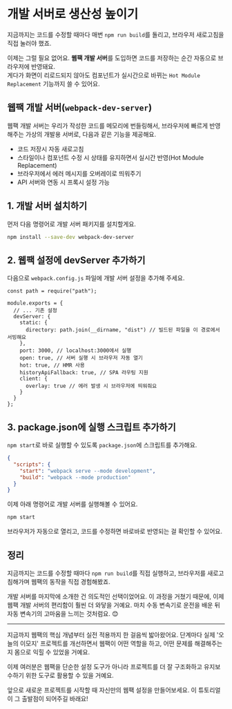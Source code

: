 # 개발 서버로 생산성 높이기

지금까지는 코드를 수정할 때마다 매번 `npm run build`를 돌리고, 브라우저 새로고침을 직접 눌러야 했죠.

이제는 그럴 필요 없어요. **웹팩 개발 서버**를 도입하면 코드를 저장하는 순간 자동으로 브라우저에 반영돼요.  
게다가 화면이 리로드되지 않아도 컴포넌트가 실시간으로 바뀌는 `Hot Module Replacement` 기능까지 쓸 수 있어요.

## 웹팩 개발 서버(`webpack-dev-server`)

웹팩 개발 서버는 우리가 작성한 코드를 메모리에 번들링해서, 브라우저에 빠르게 반영해주는 가상의 개발용 서버로, 다음과 같은 기능을 제공해요.

- 코드 저장시 자동 새로고침
- 스타일이나 컴포넌트 수정 시 상태를 유지하면서 실시간 반영(Hot Module Replacement)
- 브라우저에서 에러 메시지를 오버레이로 띄워주기
- API 서버와 연동 시 프록시 설정 가능

## 1. 개발 서버 설치하기

먼저 다음 명령어로 개발 서버 패키지를 설치할게요.

```bash
npm install --save-dev webpack-dev-server
```

## 2. 웹팩 설정에 devServer 추가하기

다음으로 `webpack.config.js` 파일에 개발 서버 설정을 추가해 주세요.

```js{5-16}
const path = require("path");

module.exports = {
  // ... 기존 설정
  devServer: {
    static: {
      directory: path.join(__dirname, "dist") // 빌드된 파일을 이 경로에서 서빙해요
    },
    port: 3000, // localhost:3000에서 실행
    open: true, // 서버 실행 시 브라우저 자동 열기
    hot: true, // HMR 사용
    historyApiFallback: true, // SPA 라우팅 지원
    client: {
      overlay: true // 에러 발생 시 브라우저에 띄워줘요
    }
  }
};
```

## 3. package.json에 실행 스크립트 추가하기

`npm start`로 바로 실행할 수 있도록 `package.json`에 스크립트를 추가해요.

```json
{
  "scripts": {
    "start": "webpack serve --mode development",
    "build": "webpack --mode production"
  }
}
```

이제 아래 명령어로 개발 서버를 실행해볼 수 있어요.

```bash
npm start
```

브라우저가 자동으로 열리고, 코드를 수정하면 바로바로 반영되는 걸 확인할 수 있어요.

## 정리

지금까지는 코드를 수정할 때마다 `npm run build`를 직접 실행하고, 브라우저를 새로고침해가며 웹팩의 동작을 직접 경험해봤죠.

개발 서버를 마지막에 소개한 건 의도적인 선택이었어요. 이 과정을 거쳤기 때문에, 이제 웹팩 개발 서버의 편리함이 훨씬 더 와닿을 거예요. 마치 수동 변속기로 운전을 배운 뒤 자동 변속기의 고마움을 느끼는 것처럼요. 😊

---

지금까지 웹팩의 핵심 개념부터 실전 적용까지 한 걸음씩 밟아왔어요. 단계마다 실제 '오늘의 이모지' 프로젝트를 개선하면서 웹팩이 어떤 역할을 하고, 어떤 문제를 해결해주는지 몸으로 익힐 수 있었을 거예요.

이제 여러분은 웹팩을 단순한 설정 도구가 아니라 프로젝트를 더 잘 구조화하고 유지보수하기 위한 도구로 활용할 수 있을 거예요.

앞으로 새로운 프로젝트를 시작할 때 자신만의 웹팩 설정을 만들어보세요. 이 튜토리얼이 그 출발점이 되어주길 바래요!